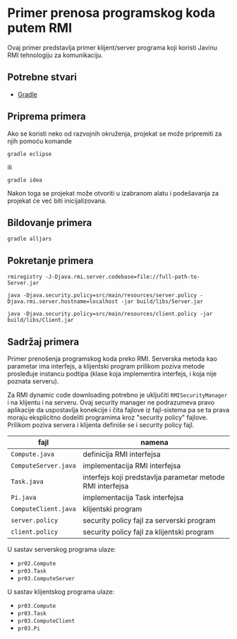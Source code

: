 # Primer prenosa programskog koda putem RMI

Ovaj primer predstavlja primer klijent/server programa koji koristi Javinu RMI tehnologiju za komunikaciju.

## Potrebne stvari

* [Gradle](https://gradle.org)

## Priprema primera

Ako se koristi neko od razvojnih okruženja, projekat se može pripremiti za njih pomoću komande

`gradle eclipse`

ili 

`gradle idea`

Nakon toga se projekat može otvoriti u izabranom alatu i podešavanja za projekat će već biti inicijalizovana.

## Bildovanje primera

`gradle alljars`

## Pokretanje primera

`rmiregistry -J-Djava.rmi.server.codebase=file://full-path-to-Server.jar`

`java -Djava.security.policy=src/main/resources/server.policy -Djava.rmi.server.hostname=localhost -jar build/libs/Server.jar`

`java -Djava.security.policy=src/main/resources/client.policy -jar build/libs/Client.jar`

## Sadržaj primera

Primer prenošenja programskog koda preko RMI. Serverska metoda kao parametar
ima interfejs, a klijentski program prilikom poziva metode prosleđuje instancu
podtipa (klase koja implementira interfejs, i koja nije poznata serveru).

Za RMI dynamic code downloading potrebno je uključiti `RMISecurityManager` i na
klijentu i na serveru. Ovaj security manager ne podrazumeva pravo aplikacije da
uspostavlja konekcije i čita fajlove iz fajl-sistema pa se ta prava moraju
eksplicitno dodeliti programima kroz "security policy" fajlove. Prilikom poziva
servera i klijenta definiše se i security policy fajl.

| fajl | namena |
| ---- | ------ |
| `Compute.java`       | definicija RMI interfejsa                                  |
| `ComputeServer.java` | implementacija RMI interfejsa                              |
| `Task.java`          | interfejs koji predstavlja parametar metode RMI interfejsa |
| `Pi.java`            | implementacija Task interfejsa                             |
| `ComputeClient.java` | klijentski program                                         |
| `server.policy`      | security policy fajl za serverski program                  |
| `client.policy`      | security policy fajl za klijentski program                 |

U sastav serverskog programa ulaze:

* `pr02.Compute`
* `pr03.Task`
* `pr03.ComputeServer`

U sastav klijentskog programa ulaze:

* `pr03.Compute`
* `pr03.Task`
* `pr03.ComputeClient`
* `pr03.Pi`

